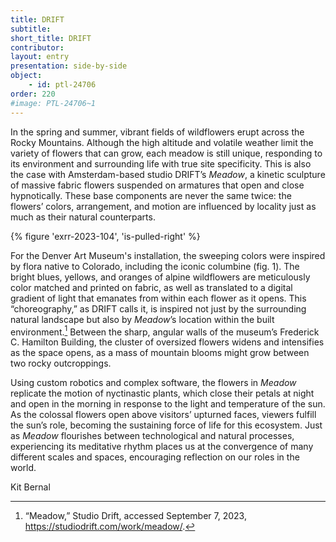 ```yaml
---
title: DRIFT
subtitle: 
short_title: DRIFT
contributor:
layout: entry
presentation: side-by-side
object:
    - id: ptl-24706
order: 220
#image: PTL-24706~1
---
```


In the spring and summer, vibrant fields of wildflowers erupt across the Rocky Mountains. Although the high altitude and volatile weather limit the variety of flowers that can grow, each meadow is still unique, responding to its environment and surrounding life with true site specificity. This is also the case with Amsterdam-based studio DRIFT’s *Meadow*, a kinetic sculpture of massive fabric flowers suspended on armatures that open and close hypnotically. These base components are never the same twice: the flowers’ colors, arrangement, and motion are influenced by locality just as much as their natural counterparts.

{% figure 'exrr-2023-104', 'is-pulled-right' %}

For the Denver Art Museum's installation, the sweeping colors were inspired by flora native to Colorado, including the iconic columbine (fig. 1). The bright blues, yellows, and oranges of alpine wildflowers are meticulously color matched and printed on fabric, as well as translated to a digital gradient of light that emanates from within each flower as it opens. This “choreography,” as DRIFT calls it, is inspired not just by the surrounding natural landscape but also by *Meadow*’s location within the built environment.[^1] Between the sharp, angular walls of the museum’s Frederick C. Hamilton Building, the cluster of oversized flowers widens and intensifies as the space opens, as a mass of mountain blooms might grow between two rocky outcroppings.

Using custom robotics and complex software, the flowers in *Meadow* replicate the motion of nyctinastic plants, which close their petals at night and open in the morning in response to the light and temperature of the sun. As the colossal flowers open above visitors’ upturned faces, viewers fulfill the sun’s role, becoming the sustaining force of life for this ecosystem. Just as *Meadow* flourishes between technological and natural processes, experiencing its meditative rhythm places us at the convergence of many different scales and spaces, encouraging reflection on our roles in the world.

<p class="is-aligned-right">Kit Bernal</p>

[^1]: “Meadow,” Studio Drift, accessed September 7, 2023, https://studiodrift.com/work/meadow/.
